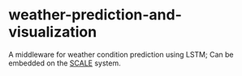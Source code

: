 # weather-prediction-and-visualization
A middleware for weather condition prediction using LSTM;
Can be embedded on the [SCALE](https://scale.ics.uci.edu/) system. 
